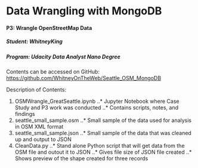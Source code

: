# Data Wrangling with MongoDB
#### P3: 	 	Wrangle OpenStreetMap Data
##### Student: 	WhitneyKing
##### Program: 	Udacity Data Analyst Nano Degree


Contents can be accessed on GitHub:  https://github.com/WhitneyOnTheWeb/Seattle_OSM_MongoDB

Description of Contents:
1. OSMWrangle_GreatSeattle.ipynb
..* Jupyter Notebook where Case Study and P3 work was conducted
..* Contains scripts, notes, and findings
2. seattle_small_sample.osm
..* Small sample of the data used for analysis in OSM XML format
3. seattle_small_sample.json
..* Small sample of the data that was cleaned up and output to JSON
4. CleanData.py
..* Stand alone Python script that will get data from the OSM file and outout it to JSON
..* Gives file size of JSON file created
..* Shows preview of the shape created for three records
